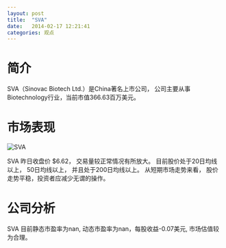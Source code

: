 ```yaml
---
layout: post
title:  "SVA"
date:   2014-02-17 12:21:41
categories: 观点
---
```


# 简介
SVA（Sinovac Biotech Ltd.）是China著名上市公司，
公司主要从事Biotechnology行业，当前市值366.63百万美元。

# 市场表现

![SVA](http://finviz.com/chart.ashx?t=SVA&ty=c&ta=1&p=d&s=l)

SVA 昨日收盘价 $6.62，
交易量较正常情况有所放大。
目前股价处于20日均线以上，
50日均线以上，
并且处于200日均线以上。
从短期市场走势来看，
股价走势平稳，投资者应减少无谓的操作。

# 公司分析
SVA 目前静态市盈率为nan, 动态市盈率为nan，每股收益-0.07美元,
市场估值较为合理。
